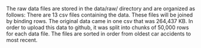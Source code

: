The raw data files are stored in the data/raw/ directory and are organized as follows:
There are 13 csv files containing the data. These files will be joined by binding rows. The original data came in one csv that was 264,437 KB. In order to upload this data to github, it was split into chunks of 50,000 rows for each data file. The files are sorted in order from oldest car accidents to most recent.
